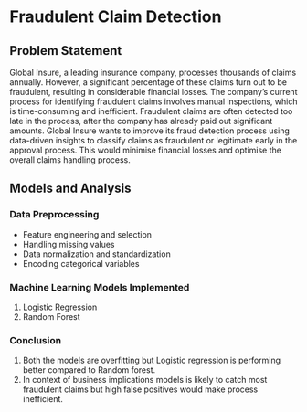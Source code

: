 # Fraudulent Claim Detection

## Problem Statement
Global Insure, a leading insurance company, processes thousands of claims annually. However, a significant percentage of these claims turn out to be fraudulent, resulting in considerable financial losses. The company’s current process for identifying fraudulent claims involves manual inspections, which is time-consuming and inefficient. Fraudulent claims are often detected too late in the process, after the company has already paid out significant amounts. Global Insure wants to improve its fraud detection process using data-driven insights to classify claims as fraudulent or legitimate early in the approval process. This would minimise financial losses and optimise the overall claims handling process.

## Models and Analysis

### Data Preprocessing
- Feature engineering and selection
- Handling missing values
- Data normalization and standardization
- Encoding categorical variables

### Machine Learning Models Implemented
1. Logistic Regression
2. Random Forest

### Conclusion
1. Both the models are overfitting but Logistic regression is performing better compared to Random forest.
2. In context of business implications models is likely to catch most fraudulent claims but high false positives would make process inefficient.





